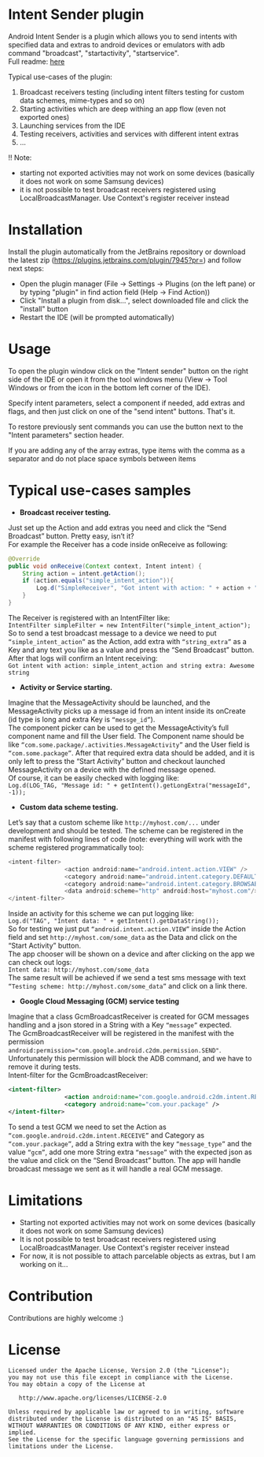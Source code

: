 # Intent Sender plugin

<!-- Plugin description -->
Android Intent Sender is a plugin which allows you to send intents with specified data and extras to android devices or emulators with adb command
"broadcast", "startactivity", "startservice".  
Full readme: <a href="https://github.com/WeezLabs/idea-intent-sender-plugin">here</a>
<!-- Plugin description end -->

Typical use-cases of the plugin:
1. Broadcast receivers testing (including intent filters testing for custom data schemes, mime-types and so on)
2. Starting activities which are deep withing an app flow (even not exported ones)
3. Launching services from the IDE
4. Testing receivers, activities and services with different intent extras
5. ...

!! Note:
- starting not exported activities may not work on some devices (basically it does not work on some Samsung devices)
- it is not possible to test broadcast receivers registered using LocalBroadcastManager. Use Context's register receiver instead

# Installation
Install the plugin automatically from the JetBrains repository or download the latest zip (https://plugins.jetbrains.com/plugin/7945?pr=) and follow next steps:
- Open the plugin manager (File -> Settings -> Plugins (on the left pane) or by typing "plugin" in find action field (Help -> Find Action))
- Click "Install a plugin from disk...", select downloaded file and click the "install" button
- Restart the IDE (will be prompted automatically)

# Usage
To open the plugin window click on the "Intent sender" button on the right side of the IDE or open it from the tool windows menu (View -> Tool Windows or from the icon in the bottom left corner of the IDE).

Specify intent parameters, select a component if needed, add extras and flags, and then just click on one of the "send intent" buttons. That's it.

To restore previously sent commands you can use the button next to the "Intent parameters" section header.

If you are adding any of the array extras, type items with the comma as a separator and do not place space symbols between items

# Typical use-cases samples
* <b>Broadcast receiver testing.</b>

Just set up the Action and add extras you need and click the “Send Broadcast” button. Pretty easy, isn’t it?  
For example the Receiver has a code inside onReceive as following:
```java
@Override
public void onReceive(Context context, Intent intent) {
	String action = intent.getAction();
	if (action.equals("simple_intent_action")){
		Log.d("SimpleReceiver", "Got intent with action: " + action + " and string extra: " + intent.getStringExtra("string_extra"));
	}
}
```
The Receiver is registered with an IntentFilter like:  
`IntentFilter simpleFilter = new IntentFilter("simple_intent_action");`  
So to send a test broadcast message to a device we need to put `“simple_intent_action”` as the Action, add extra with `“string_extra”` as a Key and any text you like as a value and press the “Send Broadcast” button. After that logs will confirm an Intent receiving:  
`Got intent with action: simple_intent_action and string extra: Awesome string`

* <b>Activity or Service starting.</b>

Imagine that the MessageActivity should be launched, and the MessageActivity picks up a message id from an intent inside its onCreate (id type is long and extra Key is `“messge_id”`).  
The component picker can be used to get the MessageActivity’s full component name and fill the User field. The Component name should be like `“com.some.package/.activities.MessageActivity”` and the User field is `“com.some.package”`. After that required extra data should be added, and it is only left to press the “Start Activity” button and checkout launched MessageActivity on a device with the defined message opened.  
Of course, it can be easily checked with logging like:  
`Log.d(LOG_TAG, "Message id: " + getIntent().getLongExtra("messageId", -1));`

* <b>Custom data scheme testing.</b>

Let’s say that a custom scheme like `http://myhost.com/...` under development and should be tested.
The scheme can be registered in the manifest with following lines of code (note: everything will work with the scheme registered programmatically too):
```java
<intent-filter>
                <action android:name="android.intent.action.VIEW" />
                <category android:name="android.intent.category.DEFAULT" />
                <category android:name="android.intent.category.BROWSABLE" />
                <data android:scheme="http" android:host="myhost.com"/>
</intent-filter>
```
Inside an activity for this scheme we can put logging like:  
`Log.d("TAG", "Intent data: " + getIntent().getDataString());`  
So for testing we just put `“android.intent.action.VIEW”` inside the Action field and set `http://myhost.com/some_data` as the Data and click on the “Start Activity” button.  
The app chooser will be shown on a device and after clicking on the app we can check out logs:  
`Intent data: http://myhost.com/some_data`  
The same result will be achieved if we send a test sms message with text `“Testing scheme: http://myhost.com/some_data”` and click on a link there.

* <b>Google Cloud Messaging (GCM) service testing</b>

Imagine that a class GcmBroadcastReceiver is created for GCM messages handling and a json stored in a String with a Key `“message”` expected.  
The GcmBroadcastReceiver will be registered in the manifest with the permission `android:permission="com.google.android.c2dm.permission.SEND"`. Unfortunately this permission will block the ADB command, and we have to remove it during tests.  
Intent-filter for the GcmBroadcastReceiver:
```xml
<intent-filter>
                <action android:name="com.google.android.c2dm.intent.RECEIVE" />
                <category android:name="com.your.package" />
</intent-filter>
```
To send a test GCM we need to set the Action as `“com.google.android.c2dm.intent.RECEIVE”` and Category as `“com.your.package”`, add a String extra with the key `“message_type”` and the value `“gcm”`, add one more String extra `“message”` with the expected json as the value and click on the “Send Broadcast” button. The app will handle broadcast message we sent as it will handle a real GCM message.

# Limitations

+ Starting not exported activities may not work on some devices (basically it does not work on some Samsung devices)
+ It is not possible to test broadcast receivers registered using LocalBroadcastManager. Use Context's register receiver instead
+ For now, it is not possible to attach parcelable objects as extras, but I am working on it...

# Contribution

Contributions are highly welcome :)

# License

    Licensed under the Apache License, Version 2.0 (the "License");
    you may not use this file except in compliance with the License.
    You may obtain a copy of the License at

       http://www.apache.org/licenses/LICENSE-2.0

    Unless required by applicable law or agreed to in writing, software
    distributed under the License is distributed on an "AS IS" BASIS,
    WITHOUT WARRANTIES OR CONDITIONS OF ANY KIND, either express or implied.
    See the License for the specific language governing permissions and
    limitations under the License.
